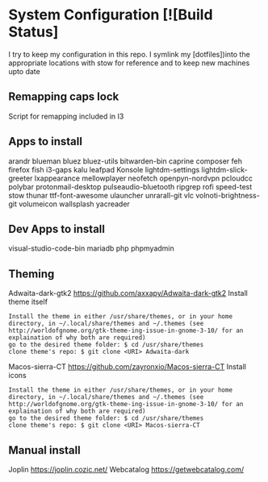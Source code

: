 # System Configuration [![Build Status]

I try to keep my configuration in this repo. I symlink
my [dotfiles])into the appropriate locations with stow for reference and to keep new machines upto date

## Remapping caps lock

Script for remapping included in I3

## Apps to install

arandr
blueman
bluez
bluez-utils
bitwarden-bin
caprine
composer
feh
firefox
fish
i3-gaps
kalu
leafpad
Konsole
lightdm-settings
lightdm-slick-greeter
lxappearance
mellowplayer
neofetch
openpyn-nordvpn
pcloudcc
polybar
protonmail-desktop
pulseaudio-bluetooth
ripgrep
rofi
speed-test
stow
thunar
ttf-font-awesome
ulauncher
unrarall-git
vlc
volnoti-brightness-git
volumeicon
wallsplash
yacreader

## Dev Apps to install
visual-studio-code-bin
mariadb
php
phpmyadmin

## Theming
Adwaita-dark-gtk2 
https://github.com/axxapy/Adwaita-dark-gtk2
Install theme itself

    Install the theme in either /usr/share/themes, or in your home directory, in ~/.local/share/themes and ~/.themes (see http://worldofgnome.org/gtk-theme-ing-issue-in-gnome-3-10/ for an explaination of why both are required)
    go to the desired theme folder: $ cd /usr/share/themes
    clone theme's repo: $ git clone <URI> Adwaita-dark
Macos-sierra-CT
https://github.com/zayronxio/Macos-sierra-CT
Install icons

    Install the theme in either /usr/share/themes, or in your home directory, in ~/.local/share/themes and ~/.themes (see http://worldofgnome.org/gtk-theme-ing-issue-in-gnome-3-10/ for an explaination of why both are required)
    go to the desired theme folder: $ cd /usr/share/themes
    clone theme's repo: $ git clone <URI> Macos-sierra-CT
## Manual install
Joplin
https://joplin.cozic.net/
Webcatalog
https://getwebcatalog.com/



